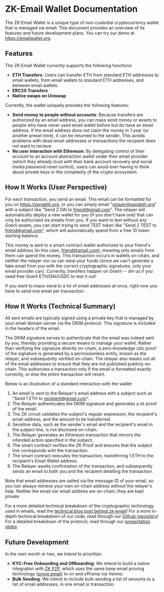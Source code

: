 # ZK-Email Wallet Documentation

The ZK-Email Wallet is a unique type of non-custodial cryptocurrency wallet that is managed via email. This document provides an overview of its features and future development plans. You can try our demo at https://emailwallet.org.

## Features

The ZK-Email Wallet currently supports the following functions:

- **ETH Transfers**: Users can transfer ETH from standard ETH addresses to email wallets, from email wallets to standard ETH addresses, and between email wallets.
- **ERC20 Transfers**
- **Native swaps on Uniswap**

Currently, the wallet uniquely provides the following features:
- **Send money to people without accounts**: Because transfers are authorized by an email address, you can mass send money or assets to people who have never used email wallet before but do have an email address. If the email address does not claim the money in 1 year (or another preset time), it can be returned to the sender. This avoids problems with dead email addresses or transactions the recipient does not want to recieve.
- **No user interaction with Ethereum**: By delegating control of their account to an account abstraction wallet under their email provider (which they already trust with their bank account recovery and social media password reset control), users can avoid ever having to think about private keys or the complexity of the crypto ecosystem.

## How It Works (User Perspective)
For each transaction, you send an email. This email can be formatted for you on https://sendeth.org, or you can simply email "relayer@sendeth.org" with a subject like "Send 2 DAI to friend@gmail.com". The relayer will automatically deploy a new wallet for you (if you don't have one) that can only be authorized via emails from you. If you want to test without any Goerli assets, you can start trying to send TEST token like "Send 2 TEST to friend@gmail.com", which will automatically spend from a free 10 token starting balance.

This money is sent to a smart contract wallet authorized to your friend's email address (in this case, friend@gmail.com), meaning only emails from them can spend the money. This transaction occurs in wallets on-chain, and neither the relayer nor us can steal your funds (since we can't generate a fake email from you with the correct cryptographic signatures, only your email provider can). Currently, transfers happen on Goerli -- dm us if you need free Goerli ETH/DAI/USDC to test it out!

If you want to mass-send to a lot of email addresses at once, right now you have to send one email per transaction.

## How It Works (Technical Summary)

All sent emails are typically signed using a private key that is managed by your email domain server via the DKIM protocol. This signature is included in the headers of the email.

The DKIM signature serves to authenticate that the email was indeed sent by you, thereby providing a secure means to manage your wallet. Rather than verifying the signature directly on-chain, a zero-knowledge (zk) proof of the signature is generated by a permissionless entity, known as the relayer, and subsequently verified on-chain. The relayer also masks out all of the email addresses to ensure that they are not published publicly on-chain. This authorizes a transaction only if the email is formatted exactly correctly, or else the entire transaction will revert.

Below is an illustration of a standard interaction with the wallet:

1. An email is sent to the Relayer's email address with a subject such as "Send 1 ETH to recipient@gmail.com".
2. The Relayer authenticates the DKIM signature and generates a zk proof of the email.
3. The ZK circuit validates the subject's regular expression, the recipient's email address, and the amount to be transferred.
4. Sensitive data, such as the sender's email and the recipient's email in the subject line, is not disclosed on-chain.
5. The Relayer generates an Ethereum transaction that mirrors the intended action specified in the subject.
6. The smart contract verifies the ZK Proof and ensures that the subject line corresponds with the transaction.
7. The smart contract executes the transaction, transferring 1 ETH to the recipient's Email Wallet address.
8. The Relayer awaits confirmation of the transaction, and subsequently sends an email to both you and the recipient detailing the transaction.

Note that email addresses are salted via the message ID of your email, so you can always retrieve your own on-chain address without the relayer's help. Neither the email nor email address are on-chain; they are kept private. 

For a more detailed technical breakdown of the cryptographic technology used in emails, read the [technical blog post behind zk-email](https://blog.aayushg.com/posts/zkemail/)! For a more in-depth technical breakdown of our code, read through our [Github repository](https://github.com/zkemail/email-wallet)! For a detailed breakdown of the protocol, read through our [presentation slides](https://docs.google.com/presentation/d/1k8NNkdjZ47RbztI1Nn6rx0EcWRxPC2YI/edit#slide=id.p27).

## Future Development

In the next month or two, we intend to prioritize:
- **KYC-Free Onboarding and Offboarding**: We intend to build a native integration with [ZK P2P](https://zkp2p.xyz/), which uses the same base email proving technology ([prove.email](https://prove.email)) to on and offramp via Venmo.
- **Bulk Sending**: We intend to include bulk-sending a list of amounts to a list of email addresses, in one email or transaction.